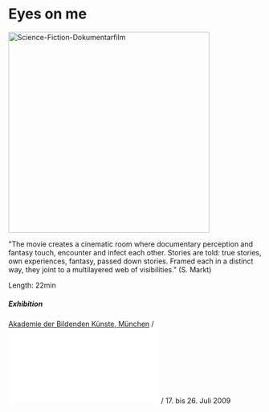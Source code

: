
# Eyes on me

<img src="/projekte/2009verwandlungen/ungeheuer_und_auge.jpg" data-query="?400&amp;direct" width="400" alt="Science-Fiction-Dokumentarfilm" />

"The movie creates a cinematic room where documentary perception and fantasy touch, encounter and infect each other. Stories are told: true stories, own experiences, fantasy, passed down stories. Framed each in a distinct way, they joint to a multilayered web of visibilities." (S. Markt)

Length: 22min

##### Exhibition

[Akademie der Bildenden Künste, München](http://klassehuber.de) / ![black or white](/projekte/2009verwandlungen/2009_blackorwhite_einladungskarte.pdf) / 17. bis 26. Juli 2009

